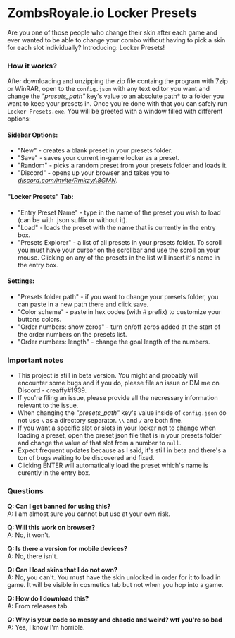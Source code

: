 # ZombsRoyale.io Locker Presets

Are you one of those people who change their skin after each game and ever wanted to be able to change your combo without having to pick a skin for each slot individually? Introducing: Locker Presets!

### How it works?

After downloading and unzipping the zip file containg the program with 7zip or WinRAR, open to the `config.json` with any text editor you want and change the _"presets_path"_ key's value to an absolute path\* to a folder you want to keep your presets in.
Once you're done with that you can safely run `Locker Presets.exe`. You will be greeted with a window filled with different options:

#### Sidebar Options:

- "New" - creates a blank preset in your presets folder.
- "Save" - saves your current in-game locker as a preset.
- "Random" - picks a random preset from your presets folder and loads it.
- "Discord" - opens up your browser and takes you to _[discord.com/invite/RmkzyA8GMN](https://discord.com/invite/RmkzyA8GMN)_.

#### "Locker Presets" Tab:

- "Entry Preset Name" - type in the name of the preset you wish to load (can be with .json suffix or without it).
- "Load" - loads the preset with the name that is currently in the entry box.
- "Presets Explorer" - a list of all presets in your presets folder. To scroll you must have your cursor on the scrollbar and use the scroll on your mouse. Clicking on any of the presets in the list will insert it's name in the entry box.

#### Settings:

- "Presets folder path" - if you want to change your presets folder, you can paste in a new path there and click save.
- "Color scheme" - paste in hex codes (with # prefix) to customize your buttons colors.
- "Order numbers: show zeros" - turn on/off zeros added at the start of the order numbers on the presets list.
- "Order numbers: length" - change the goal length of the numbers.

### Important notes

- This project is still in beta version. You might and probably will encounter some bugs and if you do, please file an issue or DM me on Discord - creaffy#1939.
- If you're filing an issue, please provide all the necressary information relevant to the issue.
- When changing the _"presets_path"_ key's value inside of `config.json` do not use `\` as a directory separator. `\\` and `/` are both fine.
- If you want a specific slot or slots in your locker not to change when loading a preset, open the preset json file that is in your presets folder and change the value of that slot from a number to `null`.
- Expect frequent updates because as I said, it's still in beta and there's a ton of bugs waiting to be discovered and fixed.
- Clicking ENTER will automatically load the preset which's name is curently in the entry box.

### Questions

**Q: Can I get banned for using this?**<br>
A: I am almost sure you cannot but use at your own risk.

**Q: Will this work on browser?**<br>
A: No, it won't.

**Q: Is there a version for mobile devices?**<br>
A: No, there isn't.

**Q: Can I load skins that I do not own?**<br>
A: No, you can't. You must have the skin unlocked in order for it to load in game. It will be visible in cosmetics tab but not when you hop into a game.

**Q: How do I download this?**<br>
A: From releases tab. 

**Q: Why is your code so messy and chaotic and weird? wtf you're so bad**<br>
A: Yes, I know I'm horrible.
